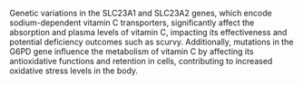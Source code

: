 Genetic variations in the SLC23A1 and SLC23A2 genes, which encode sodium-dependent vitamin C transporters, significantly affect the absorption and plasma levels of vitamin C, impacting its effectiveness and potential deficiency outcomes such as scurvy. Additionally, mutations in the G6PD gene influence the metabolism of vitamin C by affecting its antioxidative functions and retention in cells, contributing to increased oxidative stress levels in the body.